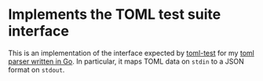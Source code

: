 # Implements the TOML test suite interface

This is an implementation of the interface expected by
[toml-test](https://github.com/bloom42/stdx-go/toml-test) for my
[toml parser written in Go](https://github.com/bloom42/stdx-go/toml).
In particular, it maps TOML data on `stdin` to a JSON format on `stdout`.
